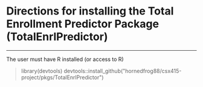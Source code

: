 # Directions for installing the Total Enrollment Predictor Package (TotalEnrlPredictor)
---

The user must have R installed (or access to R)
>library(devtools)
>devtools::install_github("hornedfrog88/csx415-project/pkgs/TotalEnrlPredictor")


